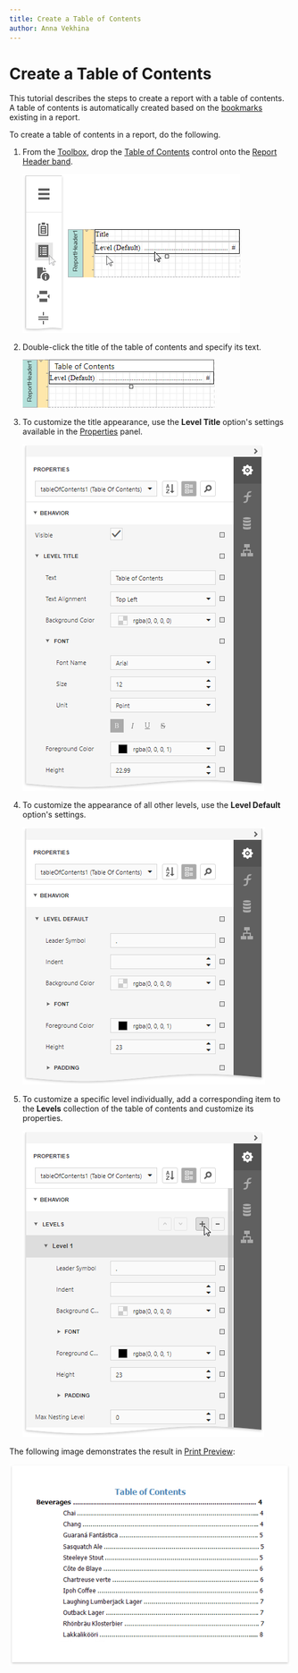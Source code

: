 ```yaml
---
title: Create a Table of Contents
author: Anna Vekhina
---
```

# Create a Table of Contents
This tutorial describes the steps to create a report with a table of contents. A table of contents is automatically created based on the [bookmarks](add-bookmarks-and-a-document-map.md) existing in a report.

To create a table of contents in a report, do the following.
1. From the [Toolbox](..\report-designer-tools\toolbox.md), drop the [Table of Contents](..\use-report-elements\use-basic-report-controls\table-of-contents.md) control onto the [Report Header band](..\introduction-to-banded-reports.md).
	
	![eurd-win-drop-table-of-contents](../../../images/eurd-web-drop-table-of-contents.png)
2. Double-click the title of the table of contents and specify its text.
	
	![eurd-win-toc-change-title](../../../images/eurd-web-toc-change-title.png)
3. To customize the title appearance, use the **Level Title** option's settings available in the [Properties](../report-designer-tools/ui-panels/properties-panel.md) panel.
	
	![eurd-win-toc-level-title](../../../images/eurd-web-toc-level-title.png)
4. To customize the appearance of all other levels, use the **Level Default** option's settings.
	
	![eurd-win-toc-levet-default](../../../images/eurd-web-toc-levet-default.png)
5. To customize a specific level individually, add a corresponding item to the **Levels** collection of the table of contents and customize its properties.
	
	![eurd-win-toc-levels](../../../images/eurd-web-toc-levels.png)

The following image demonstrates the result in [Print Preview](../preview-print-and-export-reports.md):

![eurd-win-toc-result](../../../images/eurd-web-toc-result.png)